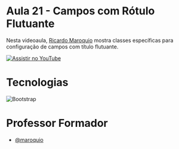 
# Aula 21 - Campos com Rótulo Flutuante

Nesta videoaula, [Ricardo Maroquio](https://github.com/maroquio) mostra classes específicas para configuração de campos com título flutuante.

[![Assistir no YouTube](https://img.youtube.com/vi/CTZilxZU-nM/maxresdefault.jpg)](https://youtu.be/CTZilxZU-nM)

# Tecnologias

![Bootstrap](https://img.shields.io/badge/Bootstrap-6d11ea?style=for-the-badge&logo=bootstrap&logoColor=white)


# Professor Formador

- [@maroquio](https://github.com/maroquio)